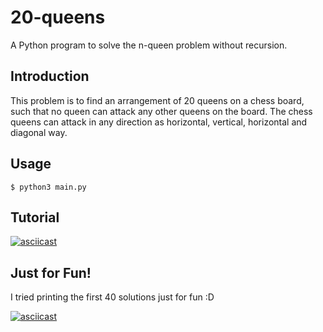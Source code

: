 # 20-queens #

A Python program to solve the n-queen problem without recursion.

## Introduction ##

This problem is to find an arrangement of 20 queens on a chess board, such that no queen can attack any other queens on the board. The chess queens can attack in any direction as horizontal, vertical, horizontal and diagonal way.

## Usage ##
```
$ python3 main.py
```

## Tutorial ##

[![asciicast](https://asciinema.org/a/Rh7toDd7UvF8IUlZFOqKgM0cA.png)](https://asciinema.org/a/Rh7toDd7UvF8IUlZFOqKgM0cA)

## Just for Fun! ##

I tried printing the first 40 solutions just for fun :D

[![asciicast](https://asciinema.org/a/0iMFHwL09cmbLhVIMhK0QodTB.png)](https://asciinema.org/a/0iMFHwL09cmbLhVIMhK0QodTB)
